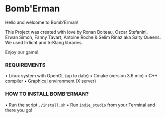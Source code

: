 # Bomb'Erman

Hello and welcome to Bomb'Erman!

This Project was created with love by Ronan Boiteau, Oscar Stefanini, Erwan Simon, Fanny Tavart, Antoine Roche & Selim Rinaz aka Salty Queens.
We used Irrlicht and IrrKlang libraries.

Enjoy our game!

### REQUIREMENTS

• Linux system with OpenGL (up to date)
• Cmake (version 3.6 min)
• C++ compiler
• Graphical environment (X server)

### HOW TO INSTALL BOMB'ERMAN?

• Run the script `./install.sh`
• Run `indie_studio` from your Terminal and there you go!
